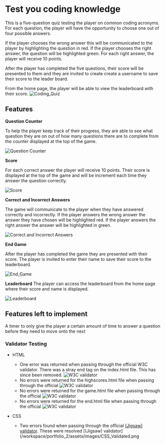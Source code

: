 # Test you coding knowledge

This is a five-question quiz testing the player on common coding acronyms. For each question, the player will have the opportunity to choose one out of four possible answers. 

If the player chooses the wrong answer this will be communicated to the player by highlighting the question in red. If the player chooses the right answer, the question will be highlighted green. For each right answer, the player will receive 10 points. 

After the player has completed the five questions, their score will be presented to them and they are invited to create create a username to save their score to the leader board. 

From the home page, the player will be able to view the leaderboard with their score. 
![Coding_Quiz](/workspace/portfolio_2/assets/images/quiz.png)

## Features

__Question Counter__


To help the player keep track of their progress, they are able to see what question they are on out of how many questions there are to complete from the counter displayed at the top of the game.

![Question Counter](/workspace/portfolio_2/assets/images/question_counter.png)


__Score__

For each correct answer the player will receive 10 points. Their score is displayed at the top of the game and will be increment each time they answer the question correctly. 

![Score](/workspace/portfolio_2/assets/images/score.png)

__Correct and Incorrect Answers__

The game will communicate to the player when they have answered correctly and incorrectly. If the player answers the wrong answer the answer they have chosen will be highlighted red. If the player answers the right answer the answer will be highlighted in green. 

![Correct and Incorrect Answers](/workspace/portfolio_2/assets/images/answers.png)

__End Game__

After the player has completed the game they are presented with their score. The player is invited to enter their name to save their score to the leaderboard. 

![End_Game](/workspace/portfolio_2/assets/images/end.png)

__Leaderboard__
The player can access the leaderboard from the home page where their score and name is displayed. 

![Leaderboard](/workspace/portfolio_2/assets/images/leaderboard.png)

## Features left to implement 

A timer to only give the player a certain amount of time to answer a question before they need to move onto the next 

### Validator Testing 

- HTML
  - One error was returned when passing through the official W3C validator. There was a stray end tag on the index.html file. This has since been removed. ![W3C validator](/workspace/portfolio_2/assets/images/Error_found_through_W3C_validator.png)
  - No errors were returned for the highscores.html file when passing through the official ![W3C validator](/workspace/portfolio_2/assets/images/highscore_page_validated.png)
  - No errors were returned for the game.html file when passing through the official ![W3C validator](/workspace/portfolio_2/assets/images/game_page_validated.png) 
  - No errors were returned for the end.html file when passing through the official ![W3C validator](/workspace/portfolio_2/assets/images/end_page_validated.png) 



- CSS
  - Two errors found when passing through the official [(Jigsaw) validator](/workspace/portfolio_2/assets/images/two_errors_W3C.png). These were resolved [(Jigsaw) validator](/workspace/portfolio_2/assets/images/CSS_Validated.png